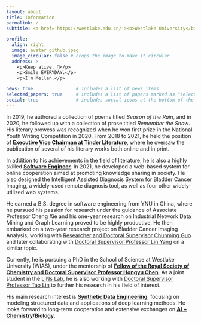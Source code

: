 ```yaml
---
layout: about
title: Information
permalink: /
subtitle: <a href='https://westlake.edu.cn/'><b>Westlake University</b></a>. No.600 Dunyu Road, Hangzhou, Zhejiang, China.

profile:
  align: right
  image: avatar_github.jpeg
  image_circular: false # crops the image to make it circular
  address: >
    <p>Keep alive. 🌲</p>
    <p>Smile EVERYDAY.</p>
    <p>I'm Mellen.</p>

news: true                # includes a list of news items
selected_papers: true     # includes a list of papers marked as "selected={true}"
social: true              # includes social icons at the bottom of the page
---
```


[//]: # (He is a **poet** that wrote a collection of poems named *season of the rain* in 2019 and a collection of prose named *Remember the Snow* in 2020. He won first prize in the National Youth Writing Competition in 2020 and served as the executive vice chairman of Tinder Literature from 2018 to 2021. Several literary were published online and in presses.)

[//]: # ()
[//]: # (He is also a **software engineer**, who developed a knowledge-society-oriented web system for online cooperation in 2021, the *Intelligent Assisted Diagnosis System of Bladder Cancer Imaging* for remote diagnosis and other 4 widely-used web systems.)

[//]: # ()
[//]: # (He majored in software engineering and obtained a B.S. degree at YNU in China. Followed by Master Tutor, Associate Prof. Cheng Xie, he did one-year research about Industrial Network Data Mining and Graph Learning. Then he did two-year research about Bladder Cancer Imaging Analysis followed by [Researcher, Doctoral Supervisor, Chunming Guo]&#40;http://www.ynusky.ynu.edu.cn/yunlifesci/yjz/guochunming.htm&#41;, and with [Doctoral Supervisor, Prof. Lin Yang]&#40;https://en.westlake.edu.cn/faculty/lin-yang.html&#41; on a similar research topic later. Currently, He's studying for a PhD at the School of Science, Westlake University, following **[Fellow of the Royal Society of Chemistry, Doctoral Supervisor, Prof. Hongyu Chen]&#40;https://en.westlake.edu.cn/faculty/hongyu-chen.html&#41;**, also in the [LINs Lab]&#40;https://lins-lab.github.io/&#41; as a joint student, following [Doctoral Supervisor, Prof. Tao Lin]&#40;https://en.westlake.edu.cn/faculty/tao-lin.html&#41;.)

[//]: # ()
[//]: # (His main research interest is **AI for Nanoscience & Biology**, focusing on modeling structured data and applications of deep learning methods. He looks forward to long-term cooperation and extensive exchanges.)

In 2019, he authored a collection of poems titled *Season of the Rain*, and in 2020, he followed up with a collection of prose titled *Remember the Snow*. His literary prowess was recognized when he won first prize in the National Youth Writing Competition in 2020. From 2018 to 2021, he held the position of **[Executive Vice Chairman at Tinder Literature](http://zghaowx.com/)**, where he oversaw the publication of several of his literary works both online and in print.

In addition to his achievements in the field of literature, he is also a highly skilled **[Software Engineer]()**. In 2021, he developed a web-based system for online cooperation aimed at promoting knowledge sharing in society. He also designed the Intelligent Assisted Diagnosis System for Bladder Cancer Imaging, a widely-used remote diagnosis tool, as well as four other widely-utilized web systems.

He earned a B.S. degree in software engineering from YNU in China, where he pursued his passion for research under the guidance of Associate Professor Cheng Xie and his one-year research on Industrial Network Data Mining and Graph Learning proved to be highly productive. He then embarked on a two-year research project on Bladder Cancer Imaging Analysis, working with [Researcher and Doctoral Supervisor Chunming Guo](https://scholar.google.com/citations?user=lI82lJUAAAAJ) and later collaborating with [Doctoral Supervisor Professor Lin Yang](https://en.westlake.edu.cn/faculty/lin-yang.html) on a similar topic.

Currently, he is pursuing a PhD in the School of Science at Westlake University (WIAS), under the mentorship of **[Fellow of the Royal Society of Chemistry and Doctoral Supervisor Professor Hongyu Chen](https://en.westlake.edu.cn/faculty/hongyu-chen.html)**. As a joint student in the [LINs Lab](https://lins-lab.github.io), he is also working with [Doctoral Supervisor Professor Tao Lin](https://en.westlake.edu.cn/faculty/tao-lin.html) to further his research in his field of interest.

His main research interest is **<u>Synthetic Data Engineering</u>**, focusing on modeling structured data and applications of deep learning methods. He looks forward to long-term cooperation and extensive exchanges on **<u>AI + Chemistry/Biology</u>**.